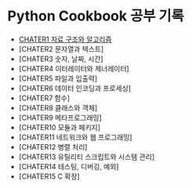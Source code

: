 # Python Cookbook 공부 기록
- [CHATER1 자료 구조와 알고리즘](CHAPTER1.md)
- [CHATER2 문자열과 텍스트]
- [CHATER3 숫자, 날짜, 시간]
- [CHATER4 이터레이터와 제너레이터]
- [CHATER5 파일과 입출력]
- [CHATER6 데이터 인코딩과 프로세싱]
- [CHATER7 함수]
- [CHATER8 클래스와 객체]
- [CHATER9 메타프로그래밍]
- [CHATER10 모듈과 페키지]
- [CHATER11 네트워크와 웹 프로그래밍]
- [CHATER12 병렬 처리]
- [CHATER13 유틸리티 스크립트와 시스템 관리]
- [CHATER14 테스팅, 디버깅, 예외]
- [CHATER15 C 확장]